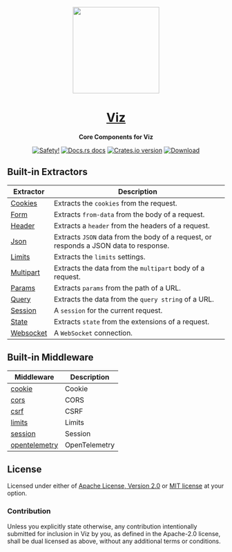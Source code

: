 <p align="center">
  <img src="https://raw.githubusercontent.com/viz-rs/viz.rs/main/static/logo.svg" height="200" />
</p>

<h1 align="center">
  <a href="https://docs.rs/viz">Viz</a>
</h1>

<div align="center">
  <p><strong>Core Components for Viz</strong></p>
</div>

<div align="center">
  <!-- Safety -->
  <a href="/">
    <img src="https://img.shields.io/badge/-safety!-success?style=flat-square"
      alt="Safety!" /></a>
  <!-- Docs.rs docs -->
  <a href="https://docs.rs/viz-core">
    <img src="https://img.shields.io/badge/docs-latest-blue.svg?style=flat-square"
      alt="Docs.rs docs" /></a>
  <!-- Crates version -->
  <a href="https://crates.io/crates/viz-core">
    <img src="https://img.shields.io/crates/v/viz-core.svg?style=flat-square"
    alt="Crates.io version" /></a>
  <!-- Downloads -->
  <a href="https://crates.io/crates/viz-core">
    <img src="https://img.shields.io/crates/d/viz-core.svg?style=flat-square"
      alt="Download" /></a>
</div>


## Built-in Extractors

Extractor   | Description
----------- | ------------
[Cookies]   | Extracts the `cookies` from the request.
[Form]      | Extracts `from-data` from the body of a request.
[Header]    | Extracts a `header` from the headers of a request.
[Json]      | Extracts `JSON` data from the body of a request, or responds a JSON data to response.
[Limits]    | Extracts the `limits` settings.
[Multipart] | Extracts the data from the `multipart` body of a request.
[Params]    | Extracts `params` from the path of a URL.
[Query]     | Extracts the data from the `query string` of a URL.
[Session]   | A `session` for the current request.
[State]     | Extracts `state` from the extensions of a request.
[Websocket] | A `WebSocket` connection.

[Query]: https://docs.rs/viz-core/latest/viz_core/types/struct.Query.html
[Params]: https://docs.rs/viz-core/latest/viz_core/types/struct.Params.html
[Header]: https://docs.rs/viz-core/latest/viz_core/types/struct.Header.html
[Cookies]: https://docs.rs/viz-core/latest/viz_core/types/struct.Cookies.html
[Form]: https://docs.rs/viz-core/latest/viz_core/types/struct.Form.html
[Json]: https://docs.rs/viz-core/latest/viz_core/types/struct.Json.html
[Multipart]: https://docs.rs/viz-core/latest/viz_core/types/type.Multipart.html
[Session]: https://docs.rs/viz-core/latest/viz_core/types/struct.Session.html
[State]: https://docs.rs/viz-core/latest/viz_core/types/struct.State.html
[Websocket]: https://docs.rs/viz-core/latest/viz_core/types/struct.WebSocket.html
[Limits]: https://docs.rs/viz-core/latest/viz_core/types/struct.Limits.html

## Built-in Middleware

Middleware                       | Description
-------------------------------- | ------------
[cookie][m:cookie]               | Cookie
[cors][m:cors]                   | CORS
[csrf][m:csrf]                   | CSRF
[limits][m:limits]               | Limits
[session][m:session]             | Session
[opentelemetry][m:opentelemetry] | OpenTelemetry

[m:cookie]: https://docs.rs/viz-core/latest/viz_core/middleware/cookie
[m:cors]: https://docs.rs/viz-core/latest/viz_core/middleware/cors
[m:csrf]: https://docs.rs/viz-core/latest/viz_core/middleware/csrf
[m:limits]: https://docs.rs/viz-core/latest/viz_core/middleware/limits
[m:session]: https://docs.rs/viz-core/latest/viz_core/middleware/session
[m:opentelemetry]: https://docs.rs/viz-core/latest/viz_core/middleware/opentelemetry


## License

Licensed under either of [Apache License, Version 2.0](LICENSE-APACHE) or
[MIT license](LICENSE-MIT) at your option.

### Contribution

Unless you explicitly state otherwise, any contribution intentionally submitted 
for inclusion in Viz by you, as defined in the Apache-2.0 license, shall
be dual licensed as above, without any additional terms or conditions.

